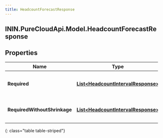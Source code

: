 ```yaml
---
title: HeadcountForecastResponse
---
```

## ININ.PureCloudApi.Model.HeadcountForecastResponse

## Properties

|Name | Type | Description | Notes|
|------------ | ------------- | ------------- | -------------|
| **Required** | [**List&lt;HeadcountIntervalResponse&gt;**](HeadcountIntervalResponse.html) | Headcount information with shrinkage | [optional] |
| **RequiredWithoutShrinkage** | [**List&lt;HeadcountIntervalResponse&gt;**](HeadcountIntervalResponse.html) | Headcount information without shrinkage | [optional] |
{: class="table table-striped"}


